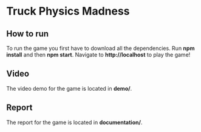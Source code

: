 # Truck Physics Madness
## How to run ##

To run the game you first have to download all the dependencies. Run **npm install** and then **npm start**. Navigate to **http://localhost** to play the game!

## Video ##

The video demo for the game is located in **demo/**.

## Report ##

The report for the game is located in **documentation/**.
